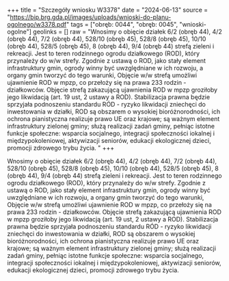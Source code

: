 +++
title = "Szczegóły wniosku W3378"
date = "2024-06-13"
source = "https://bip.brg.gda.pl/images/uploads/wnioski-do-planu-ogolnego/w3378.pdf"
tags = ["obręb: 0044", "obręb: 0045", "wnioski-ogolne"]
geolinks = []
raw = "Wnosimy o obięcie działek 6/2 (obręb 44), 4/2 (obręb 44), 7/2 (obręb 44), 528/10 (obręb 45), 528/8 (obręb 45), 10/10 (obręb 44), 528/5 (obręb 45), 8 (obręb 44), 9/4 (obręb 44) strefą zieleni i rekreacji. Jest to teren rodzinnego ogrodu działkowego (ROD), który przynależy do w/w strefy. Zgodnie z ustawą o ROD, jako stały element infrastruktury gmin, ogrody winny być uwzględniane w ich rozwoju, a organy gmin tworzyć do tego warunki, Objęcie w/w strefą umożliwi ujawnienie ROD w mpzp, co przełoży się na prawa 233 rodzin - działkowców. Objęcie strefą zakazującą ujawnienia ROD w mpzp groziłoby jego likwidacją (art. 19 ust, 2 ustawy a ROD). Stabilizacja prawna będzie sprzyjała podnoszeniu standardu RÓD - ryzyko likwidacji zniechęci do inwestowania w działki, ROD są obszarem o wysokiej bioróżnorodności, ich ochrona pianistyczna realizuje prawo UE oraz krajowe; są ważnym element infrastruktury zielonej gminy; służą realizacji zadań gminy, pełniąc istotne funkcje społeczne: wsparcia socjalnego, integracji społeczności iokalnej i międzypokoleniowej, aktywizacji seniorów, edukacji ekologicznej dzieci, promocji zdrowego trybu życia. "
+++

Wnosimy o obięcie działek 6/2 (obręb 44), 4/2 (obręb 44), 7/2 (obręb 44), 528/10 (obręb 45), 528/8
(obręb 45), 10/10 (obręb 44), 528/5 (obręb 45), 8 (obręb 44), 9/4 (obręb 44) strefą zieleni i rekreacji. Jest to teren
rodzinnego ogrodu działkowego (ROD), który przynależy do w/w strefy. Zgodnie z ustawą o ROD, jako stały
element infrastruktury gmin, ogrody winny być uwzględniane w ich rozwoju, a organy gmin tworzyć do tego
warunki, Objęcie w/w strefą umożliwi ujawnienie ROD w mpzp, co przełoży się na prawa 233 rodzin -
działkowców. Objęcie strefą zakazującą ujawnienia ROD w mpzp groziłoby jego likwidacją (art. 19 ust, 2 ustawy a
ROD). Stabilizacja prawna będzie sprzyjała podnoszeniu standardu RÓD - ryzyko likwidacji zniechęci do
inwestowania w działki, ROD są obszarem o wysokiej bioróżnorodności, ich ochrona pianistyczna realizuje prawo
UE oraz krajowe; są ważnym element infrastruktury zielonej gminy; służą realizacji zadań gminy, pełniąc istotne
funkcje społeczne: wsparcia socjalnego, integracji społeczności iokalnej i międzypokoleniowej, aktywizacji
seniorów, edukacji ekologicznej dzieci, promocji zdrowego trybu życia.



